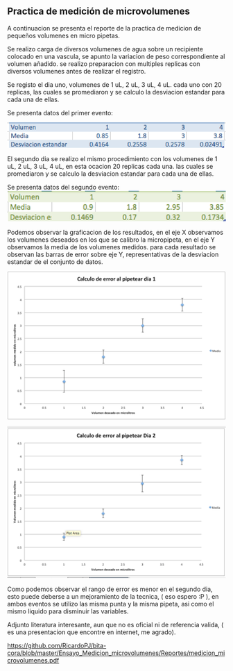 ## Practica de medición de microvolumenes

A continuacion se presenta el reporte de la practica de medicion de pequeños volumenes en micro pipetas.

Se realizo carga de  diversos volumenes de agua sobre un recipiente colocado en una vascula, se apunto la variacion de peso correspondiente al volumen añadido. se realizo preparacion con multiples replicas con diversos volumenes antes de realizar el registro. 

Se registo el dia uno, volumenes de 1 uL, 2 uL, 3 uL, 4 uL. cada uno con 20 replicas, las cuales se promediaron y se calculo la desviacion estandar para cada una de ellas.

Se presenta datos del primer evento:

![alt text](https://github.com/RicardoPJ/bita-cora/blob/master/Ensayo_Medicion_microvolumenes/Imagenes/Tab_error_d1.png)


El segundo dia se realizo el mismo procedimiento con los volumenes  de 1 uL, 2 uL, 3 uL, 4 uL, en esta ocacion 20 replicas cada una. las cuales se promediaron y se calculo la desviacion estandar para cada una de ellas.

Se presenta datos del segundo evento:
![alt text](https://github.com/RicardoPJ/bita-cora/blob/master/Ensayo_Medicion_microvolumenes/Imagenes/tab_error_d2.png)

Podemos observar la graficacion de los resultados, en el eje X observamos los volumenes deseados en los que se calibro la micropipeta, en el eje Y observamos la media de los volumenes medidos. para cada resultado se observan las barras de error sobre eje Y, representativas de la desviacion estandar de el conjunto de datos.

![alt text](https://github.com/RicardoPJ/bita-cora/blob/master/Ensayo_Medicion_microvolumenes/Imagenes/cal_error_d1.png)

![alt text](https://github.com/RicardoPJ/bita-cora/blob/master/Ensayo_Medicion_microvolumenes/Imagenes/cal_error_d2.png)

Como podemos observar el rango de error es menor en el segundo dia, esto puede deberse a un mejoramiento de la tecnica, ( eso espero :P ), en ambos eventos se utilizo las misma punta y la misma pipeta, asi como el mismo liquido para disminuir las variables. 

Adjunto literatura interesante, aun que no es oficial ni de referencia valida, ( es una presentacion que encontre en internet, me agrado).

https://github.com/RicardoPJ/bita-cora/blob/master/Ensayo_Medicion_microvolumenes/Reportes/medicion_microvolumenes.pdf



